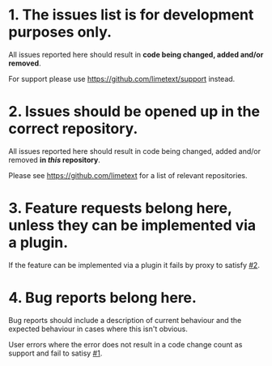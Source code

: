 # 1. The issues list is for development purposes only.

All issues reported here should result in **code being changed, added and/or removed**.

For support please use https://github.com/limetext/support instead.

# 2. Issues should be opened up in the correct repository.

All issues reported here should result in code being changed, added and/or removed **in *this* repository**.

Please see https://github.com/limetext for a list of relevant repositories.

# 3. Feature requests belong here, unless they can be implemented via a plugin.

If the feature can be implemented via a plugin it fails by proxy to satisfy [#2](https://github.com/limetext/lime/blob/master/CONTRIBUTING.md#2-issues-should-be-openened-up-in-the-correct-repository).

# 4. Bug reports belong here.

Bug reports should include a description of current behaviour and the expected behaviour in cases where this isn't obvious.

User errors where the error does not result in a code change count as support and fail to satisy [#1](https://github.com/limetext/lime/blob/master/CONTRIBUTING.md#1-the-issues-list-is-for-development-purposes-only).
